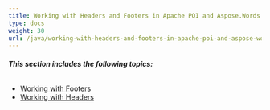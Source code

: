 ```yaml
---
title: Working with Headers and Footers in Apache POI and Aspose.Words
type: docs
weight: 30
url: /java/working-with-headers-and-footers-in-apache-poi-and-aspose-words/
---
```


###### **This section includes the following topics:**

- [Working with Footers](https://docs.aspose.com/words/java/working-with-footers/)
- [Working with Headers](https://docs.aspose.com/words/java/working-with-headers/)

